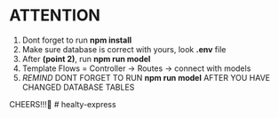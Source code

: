 <h1 style="font-weight:700;">ATTENTION</h1>


1. Dont forget to run <b>npm install</b>
2. Make sure database is correct with yours, look <b>.env</b> file
3. After <b>(point 2)</b>, run <b>npm run model</b>
4. Template Flows = Controller -> Routes -> connect with models
5. *REMIND* DONT FORGET TO RUN <b>npm run model</b> AFTER YOU HAVE CHANGED DATABASE TABLES

CHEERS!!!🥂
#   h e a l t y - e x p r e s s  
 